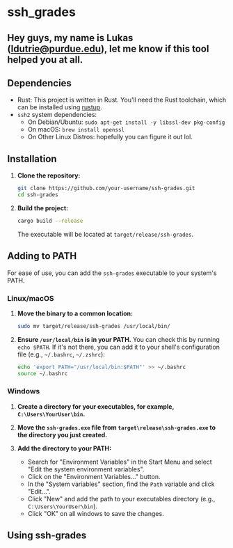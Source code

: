 # ssh_grades
## Hey guys, my name is Lukas (ldutrie@purdue.edu), let me know if this tool helped you at all. 

## Dependencies

- Rust: This project is written in Rust. You'll need the Rust toolchain, which can be installed using [rustup](https://rustup.rs/).
- `ssh2` system dependencies:
    - On Debian/Ubuntu: `sudo apt-get install -y libssl-dev pkg-config`
    - On macOS: `brew install openssl`
    - On Other Linux Distros: hopefully you can figure it out lol.

## Installation

1. **Clone the repository:**
   ```bash
   git clone https://github.com/your-username/ssh-grades.git
   cd ssh-grades
   ```

2. **Build the project:**
   ```bash
   cargo build --release
   ```
   The executable will be located at `target/release/ssh-grades`.

## Adding to PATH

For ease of use, you can add the `ssh-grades` executable to your system's PATH.

### Linux/macOS

1. **Move the binary to a common location:**
   ```bash
   sudo mv target/release/ssh-grades /usr/local/bin/
   ```

2. **Ensure `/usr/local/bin` is in your PATH.** You can check this by running `echo $PATH`. If it's not there, you can add it to your shell's configuration file (e.g., `~/.bashrc`, `~/.zshrc`):
   ```bash
   echo 'export PATH="/usr/local/bin:$PATH"' >> ~/.bashrc
   source ~/.bashrc
   ```

### Windows

1. **Create a directory for your executables, for example, `C:\Users\YourUser\bin`.**

2. **Move the `ssh-grades.exe` file from `target\release\ssh-grades.exe` to the directory you just created.**

3. **Add the directory to your PATH:**
   - Search for "Environment Variables" in the Start Menu and select "Edit the system environment variables".
   - Click on the "Environment Variables..." button.
   - In the "System variables" section, find the `Path` variable and click "Edit...".
   - Click "New" and add the path to your executables directory (e.g., `C:\Users\YourUser\bin`).
   - Click "OK" on all windows to save the changes.

## Using ssh-grades

